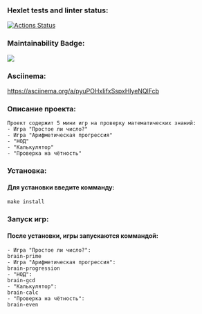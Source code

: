 ### Hexlet tests and linter status:
[![Actions Status](https://github.com/Ivan63-coder/python-project-49/actions/workflows/hexlet-check.yml/badge.svg)](https://github.com/Ivan63-coder/python-project-49/actions)

### Maintainability Badge:
 <a href="https://codeclimate.com/github/Ivan63-coder/python-project-49/maintainability"><img src="https://api.codeclimate.com/v1/badges/d758bfcf2b53f4ddf9e1/maintainability" /></a>

### Asciinema:
https://asciinema.org/a/pyuPOHxIifxSspxHlyeNQlFcb


### Описание проекта:
    Проект содержит 5 мини игр на проверку математических знаний:
    - Игра "Простое ли число?"
    - Игра "Арифметическая прогрессия"
    - "НОД"
    - "Калькулятор"
    - "Проверка на чётность"


### Установка:
#### Для установки введите комманду:
    make install

### Запуск игр:
#### После установки, игры запускаются коммандой:
    - Игра "Простое ли число?":
    brain-prime
    - Игра "Арифметическая прогрессия":
    brain-progression
    - "НОД":
    brain-gcd
    - "Калькулятор":
    brain-calc
    - "Проверка на чётность":
    brain-even
